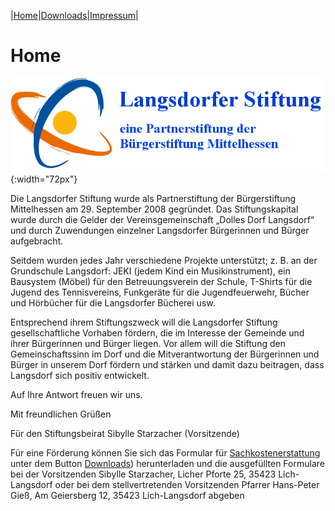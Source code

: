 |[Home](index.md)|[Downloads](downloads.md)|[Impressum](impressum.md)|

# Home 

![Logo](img/Logo_Langsdorfer_Stiftung.png){:width="72px"}

 Die Langsdorfer Stiftung wurde als Partnerstiftung der Bürgerstiftung Mittelhessen am 29. September 2008 gegründet. Das Stiftungskapital wurde durch die Gelder der Vereinsgemeinschaft „Dolles Dorf Langsdorf“ und durch Zuwendungen einzelner Langsdorfer Bürgerinnen und Bürger aufgebracht.

Seitdem wurden jedes Jahr verschiedene Projekte unterstützt; z. B. an der Grundschule Langsdorf: JEKI (jedem Kind ein Musikinstrument), ein Bausystem (Möbel) für den Betreuungsverein der Schule, T-Shirts für die Jugend des Tennisvereins, Funkgeräte für die Jugendfeuerwehr, Bücher und Hörbücher für die Langsdorfer Bücherei usw.

Entsprechend ihrem Stiftungszweck will die Langsdorfer Stiftung gesellschaftliche Vorhaben fördern, die im Interesse der Gemeinde und ihrer Bürgerinnen und Bürger liegen. Vor allem will die Stiftung den Gemeinschaftssinn im Dorf und die Mitverantwortung der Bürgerinnen und Bürger in unserem Dorf fördern und stärken und damit dazu beitragen, dass Langsdorf sich positiv entwickelt.

Auf Ihre Antwort freuen wir uns.

Mit freundlichen Grüßen

Für den Stiftungsbeirat Sibylle Starzacher (Vorsitzende) 

Für eine Förderung können Sie sich das Formular für [Sachkostenerstattung](downloads/Sachkostenerstattung.pdf) unter dem Button [Downloads](downloads.md)) herunterladen und die ausgefüllten Formulare bei der Vorsitzenden Sibylle Starzacher, Licher Pforte 25, 35423 Lich-Langsdorf oder bei dem stellvertretenden Vorsitzenden Pfarrer Hans-Peter Gieß, Am Geiersberg 12, 35423 Lich-Langsdorf abgeben
